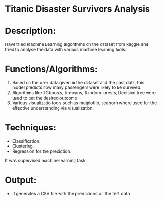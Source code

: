 # Titanic Disaster Survivors Analysis

# Description:

Have tried Machine Learning algorithms on the dataset from kaggle and tried to analyse the data with various machine learning tools.

# Functions/Algorithms:

1. Based on the user data given in the dataset and the past data, this model predicts how many passengers were likely to be survived.
2. Algorithms like XGboosts, k-means, Random forests, Decision tree were used to get the desired outcome
3. Various visualizatio tools such as matplotlib, seaborn where used for the effective understanding via visualization.

# Techniques:

* Classification.
* Clustering.
* Regression for the prediction.

It was supervised machine learning task.

# Output:

* It generates a CSV file with the predictions on the test data
